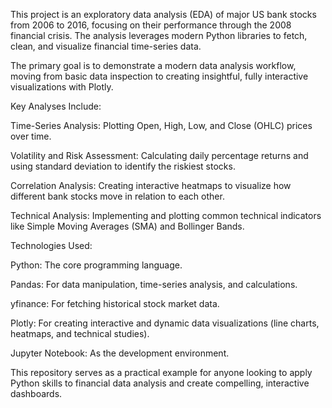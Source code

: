 This project is an exploratory data analysis (EDA) of major US bank stocks from 2006 to 2016, focusing on their performance through the 2008 financial crisis. The analysis leverages modern Python libraries to fetch, clean, and visualize financial time-series data.

The primary goal is to demonstrate a modern data analysis workflow, moving from basic data inspection to creating insightful, fully interactive visualizations with Plotly.

Key Analyses Include:

Time-Series Analysis: Plotting Open, High, Low, and Close (OHLC) prices over time.

Volatility and Risk Assessment: Calculating daily percentage returns and using standard deviation to identify the riskiest stocks.

Correlation Analysis: Creating interactive heatmaps to visualize how different bank stocks move in relation to each other.

Technical Analysis: Implementing and plotting common technical indicators like Simple Moving Averages (SMA) and Bollinger Bands.

Technologies Used:

Python: The core programming language.

Pandas: For data manipulation, time-series analysis, and calculations.

yfinance: For fetching historical stock market data.

Plotly: For creating interactive and dynamic data visualizations (line charts, heatmaps, and technical studies).

Jupyter Notebook: As the development environment.

This repository serves as a practical example for anyone looking to apply Python skills to financial data analysis and create compelling, interactive dashboards.
